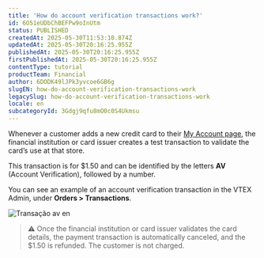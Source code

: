 ```yaml
---
title: 'How do account verification transactions work?'
id: 6O51eUDbChBEFPw9oInUtm
status: PUBLISHED
createdAt: 2025-05-30T11:53:10.874Z
updatedAt: 2025-05-30T20:16:25.955Z
publishedAt: 2025-05-30T20:16:25.955Z
firstPublishedAt: 2025-05-30T20:16:25.955Z
contentType: tutorial
productTeam: Financial
author: 6DODK49lJPk3yvcoe6GB6g
slugEN: how-do-account-verification-transactions-work
legacySlug: how-do-account-verification-transactions-work
locale: en
subcategoryId: 3Gdgj9qfu8mO0c0S4Ukmsu
---
```


Whenever a customer adds a new credit card to their [My Account page](/en/tutorial/how-my-account-works--2BQ3GiqhqGJTXsWVuio3Xh#credit-cards), the financial institution or card issuer creates a test transaction to validate the card’s use at that store.

This transaction is for $1.50 and can be identified by the letters __AV__ (Account Verification), followed by a number.

You can see an example of an account verification transaction in the VTEX Admin, under __Orders > Transactions__.

![Transação av en](https://cdn.statically.io/gh/vtexdocs/help-center-content/refs/heads/main/docs/en/tutorials/payments/transactions/how-do-account-verification-transactions-work_1.png)

> ⚠️ Once the financial institution or card issuer validates the card details, the payment transaction is automatically canceled, and the $1.50 is refunded. The customer is not charged.
